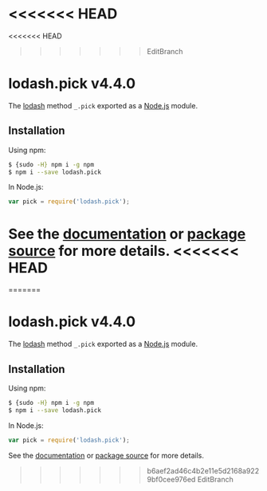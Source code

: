 <<<<<<< HEAD
=======
<<<<<<< HEAD
>>>>>>> EditBranch
# lodash.pick v4.4.0

The [lodash](https://lodash.com/) method `_.pick` exported as a [Node.js](https://nodejs.org/) module.

## Installation

Using npm:
```bash
$ {sudo -H} npm i -g npm
$ npm i --save lodash.pick
```

In Node.js:
```js
var pick = require('lodash.pick');
```

See the [documentation](https://lodash.com/docs#pick) or [package source](https://github.com/lodash/lodash/blob/4.4.0-npm-packages/lodash.pick) for more details.
<<<<<<< HEAD
=======
=======
# lodash.pick v4.4.0

The [lodash](https://lodash.com/) method `_.pick` exported as a [Node.js](https://nodejs.org/) module.

## Installation

Using npm:
```bash
$ {sudo -H} npm i -g npm
$ npm i --save lodash.pick
```

In Node.js:
```js
var pick = require('lodash.pick');
```

See the [documentation](https://lodash.com/docs#pick) or [package source](https://github.com/lodash/lodash/blob/4.4.0-npm-packages/lodash.pick) for more details.
>>>>>>> b6aef2ad46c4b2e11e5d2168a9229bf0cee976ed
>>>>>>> EditBranch

